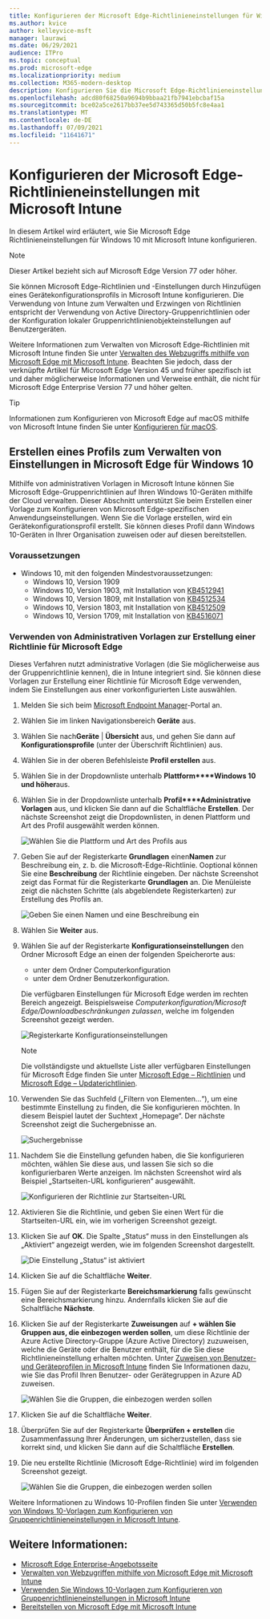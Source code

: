 ```yaml
---
title: Konfigurieren der Microsoft Edge-Richtlinieneinstellungen für Windows mit Microsoft Intune
ms.author: kvice
author: kelleyvice-msft
manager: laurawi
ms.date: 06/29/2021
audience: ITPro
ms.topic: conceptual
ms.prod: microsoft-edge
ms.localizationpriority: medium
ms.collection: M365-modern-desktop
description: Konfigurieren Sie die Microsoft Edge-Richtlinieneinstellungen für Windows mit Microsoft Intune.
ms.openlocfilehash: adcd80f68250a9694b9bbaa21fb7941ebcbaf15a
ms.sourcegitcommit: bce02a5ce2617bb37ee5d743365d50b5fc8e4aa1
ms.translationtype: MT
ms.contentlocale: de-DE
ms.lasthandoff: 07/09/2021
ms.locfileid: "11641671"
---
```

# <a name="configure-microsoft-edge-policy-settings-with-microsoft-intune"></a>Konfigurieren der Microsoft Edge-Richtlinieneinstellungen mit Microsoft Intune

In diesem Artikel wird erläutert, wie Sie Microsoft Edge Richtlinieneinstellungen für Windows 10 mit Microsoft Intune konfigurieren.

> [!NOTE]
> Dieser Artikel bezieht sich auf Microsoft Edge Version 77 oder höher.

Sie können Microsoft Edge-Richtlinien und -Einstellungen durch Hinzufügen eines Gerätekonfigurationsprofils in Microsoft Intune konfigurieren. Die Verwendung von Intune zum Verwalten und Erzwingen von Richtlinien entspricht der Verwendung von Active Directory-Gruppenrichtlinien oder der Konfiguration lokaler Gruppenrichtlinienobjekteinstellungen auf Benutzergeräten.

Weitere Informationen zum Verwalten von Microsoft Edge-Richtlinien mit Microsoft Intune finden Sie unter [Verwalten des Webzugriffs mithilfe von Microsoft Edge mit Microsoft Intune](/intune/manage-microsoft-edge). Beachten Sie jedoch, dass der verknüpfte Artikel für Microsoft Edge Version 45 und früher spezifisch ist und daher möglicherweise Informationen und Verweise enthält, die nicht für Microsoft Edge Enterprise Version 77 und höher gelten.

> [!TIP]
> Informationen zum Konfigurieren von Microsoft Edge auf macOS mithilfe von Microsoft Intune finden Sie unter [Konfigurieren für macOS](configure-microsoft-edge-on-mac.md).

## <a name="create-a-profile-to-manage-settings-in-microsoft-edge-for-windows-10"></a>Erstellen eines Profils zum Verwalten von Einstellungen in Microsoft Edge für Windows 10

Mithilfe von administrativen Vorlagen in Microsoft Intune können Sie Microsoft Edge-Gruppenrichtlinien auf Ihren Windows 10-Geräten mithilfe der Cloud verwalten. Dieser Abschnitt unterstützt Sie beim Erstellen einer Vorlage zum Konfigurieren von Microsoft Edge-spezifischen Anwendungseinstellungen. Wenn Sie die Vorlage erstellen, wird ein Gerätekonfigurationsprofil erstellt. Sie können dieses Profil dann Windows 10-Geräten in Ihrer Organisation zuweisen oder auf diesen bereitstellen.

### <a name="prerequisites"></a>Voraussetzungen

- Windows 10, mit den folgenden Mindestvoraussetzungen:
  - Windows 10, Version 1909
  - Windows 10, Version 1903, mit Installation von [KB4512941](https://support.microsoft.com/kb/4512941)
  - Windows 10, Version 1809, mit Installation von [KB4512534](https://support.microsoft.com/kb/4512534)
  - Windows 10, Version 1803, mit Installation von [KB4512509](https://support.microsoft.com/kb/4512509)
  - Windows 10, Version 1709, mit Installation von [KB4516071](https://support.microsoft.com/kb/4516071)

### <a name="use-administrative-templates-to-create-a-policy-for-microsoft-edge"></a>Verwenden von Administrativen Vorlagen zur Erstellung einer Richtlinie für Microsoft Edge

Dieses Verfahren nutzt administrative Vorlagen (die Sie möglicherweise aus der Gruppenrichtlinie kennen), die in Intune integriert sind. Sie können diese Vorlagen zur Erstellung einer Richtlinie für Microsoft Edge verwenden, indem Sie Einstellungen aus einer vorkonfigurierten Liste auswählen.

1. Melden Sie sich beim [Microsoft Endpoint Manager](https://endpoint.microsoft.com/)-Portal an.
2. Wählen Sie im linken Navigationsbereich **Geräte** aus.
3. Wählen Sie nach**Geräte** | **Übersicht** aus, und gehen Sie dann auf **Konfigurationsprofile** (unter der Überschrift Richtlinien) aus.
4. Wählen Sie in der oberen Befehlsleiste **Profil erstellen** aus.
5. Wählen Sie in der Dropdownliste unterhalb **Plattform****Windows 10 und höher**aus.
6. Wählen Sie in der Dropdownliste unterhalb **Profil****Administrative Vorlagen** aus, und klicken Sie dann auf die Schaltfläche **Erstellen**. Der nächste Screenshot zeigt die Dropdownlisten, in denen Plattform und Art des Profil ausgewählt werden können.

    ![Wählen Sie die Plattform und Art des Profils aus](./media/configure-edge-with-intune/create-profile-platform.png)

7. Geben Sie auf der Registerkarte **Grundlagen** einen**Namen** zur Beschreibung ein, z. b. die Microsoft-Edge-Richtlinie. Ooptional können Sie eine  **Beschreibung** der Richtlinie eingeben.
Der nächste Screenshot zeigt das Format für die Registerkarte **Grundlagen** an. Die Menüleiste zeigt die nächsten Schritte (als abgeblendete Registerkarten) zur Erstellung des Profils an.

   ![Geben Sie einen Namen und eine Beschreibung ein](./media/configure-edge-with-intune/create-profile-basics-tab.png)

8. Wählen Sie **Weiter** aus.
9. Wählen Sie auf der Registerkarte **Konfigurationseinstellungen** den Ordner Microsoft Edge an einen der folgenden Speicherorte aus:

   - unter dem Ordner Computerkonfiguration
   - unter dem Ordner Benutzerkonfiguration.

   Die verfügbaren Einstellungen für Microsoft Edge werden im rechten Bereich angezeigt. Beispielsweise *Computerkonfiguration/Microsoft Edge/Downloadbeschränkungen zulassen*, welche im folgenden Screenshot gezeigt werden.

   ![Registerkarte Konfigurationseinstellungen](./media/configure-edge-with-intune/create-profile-configuration-settings-tab.png)

   > [!NOTE]
   > Die vollständigste und aktuellste Liste aller verfügbaren Einstellungen für Microsoft Edge finden Sie unter [Microsoft Edge – Richtlinien](./microsoft-edge-policies.md) und [Microsoft Edge – Updaterichtlinien](./microsoft-edge-update-policies.md).

10. Verwenden Sie das Suchfeld („Filtern von Elementen...“), um eine bestimmte Einstellung zu finden, die Sie konfigurieren möchten. In diesem Beispiel lautet der Suchtext „Homepage“. Der nächste Screenshot zeigt die Suchergebnisse an.

    ![Suchergebnisse](./media/configure-edge-with-intune/create-profile-configuration-settings-tab-search.png)

11. Nachdem Sie die Einstellung gefunden haben, die Sie konfigurieren möchten, wählen Sie diese aus, und lassen Sie sich so die konfigurierbaren Werte anzeigen. Im nächsten Screenshot wird als Beispiel „Startseiten-URL konfigurieren“ ausgewählt.

    ![Konfigurieren der Richtlinie zur Startseiten-URL](./media/configure-edge-with-intune/create-profile-configuration-settings-tab-edit-pol.png)

12. Aktivieren Sie die Richtlinie, und geben Sie einen Wert für die Startseiten-URL ein, wie im vorherigen Screenshot gezeigt.

13. Klicken Sie auf **OK**. Die Spalte „Status“ muss in den Einstellungen als „Aktiviert“ angezeigt werden, wie im folgenden Screenshot dargestellt.

    ![Die Einstellung „Status“ ist aktiviert](./media/configure-edge-with-intune/create-profile-configuration-settings-tab-set-enabled.png)

14. Klicken Sie auf die Schaltfläche **Weiter**.

15. Fügen Sie auf der Registerkarte **Bereichsmarkierung** falls gewünscht eine Bereichsmarkierung hinzu. Andernfalls klicken Sie auf die Schaltfläche **Nächste**.

16. Klicken Sie auf der Registerkarte **Zuweisungen** auf **+ wählen Sie Gruppen aus, die einbezogen werden sollen**, um diese Richtlinie der Azure Active Directory-Gruppe (Azure Active Directory) zuzuweisen, welche die Geräte oder die Benutzer enthält, für die Sie diese Richtlinieneinstellung erhalten möchten. Unter [Zuweisen von Benutzer- und Geräteprofilen in Microsoft Intune](/intune/device-profile-assign) finden Sie Informationen dazu, wie Sie das Profil Ihren Benutzer- oder Gerätegruppen in Azure AD zuweisen.

    ![Wählen Sie die Gruppen, die einbezogen werden sollen](./media/configure-edge-with-intune/create-profile-assignments-tab.png)

17. Klicken Sie auf die Schaltfläche **Weiter**.

18. Überprüfen Sie auf der Registerkarte **Überprüfen + erstellen** die Zusammenfassung Ihrer Änderungen, um sicherzustellen, dass sie korrekt sind, und klicken Sie dann auf die Schaltfläche **Erstellen**.

19. Die neu erstellte Richtlinie (Microsoft Edge-Richtlinie) wird im folgenden Screenshot gezeigt.

    ![Wählen Sie die Gruppen, die einbezogen werden sollen](./media/configure-edge-with-intune/create-profile-new-policy-finished.png)

Weitere Informationen zu Windows 10-Profilen finden Sie unter [Verwenden von Windows 10-Vorlagen zum Konfigurieren von Gruppenrichtlinieneinstellungen in Microsoft Intune](/intune/administrative-templates-windows).

## <a name="see-also"></a>Weitere Informationen:

- [Microsoft Edge Enterprise-Angebotsseite](https://aka.ms/EdgeEnterprise)
- [Verwalten von Webzugriffen mithilfe von Microsoft Edge mit Microsoft Intune](/intune/manage-microsoft-edge)
- [Verwenden Sie Windows 10-Vorlagen zum Konfigurieren von Gruppenrichtlinieneinstellungen in Microsoft Intune](/intune/administrative-templates-windows)
- [Bereitstellen von Microsoft Edge mit Microsoft Intune](/intune/apps/apps-windows-edge/?bc=https%3a%2f%2fdocs.microsoft.com%2fDeployEdge%2fbreadcrumb%2ftoc.json&toc=https%3a%2f%2fdocs.microsoft.com%2fDeployEdge%2ftoc.json)